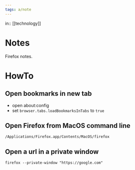 ```yaml
---
tags: a/note
---
```

in:: [[technology]]

# Notes
Firefox notes.

# HowTo
## Open bookmarks in new tab
- open about:config
- set `browser.tabs.loadBookmarksInTabs` to `true`

## Open Firefox from MacOS command line
```
/Applications/Firefox.app/Contents/MacOS/firefox
```

## Open a url in a private window
```
firefox --private-window "https://google.com"
```